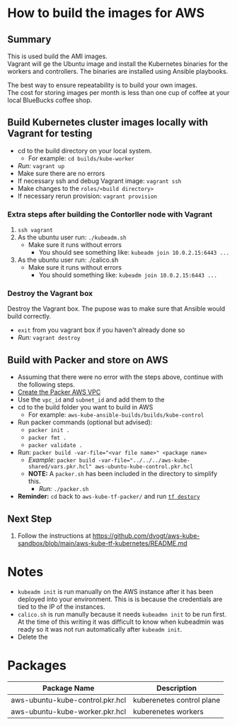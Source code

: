 
# How to build the images for AWS

## Summary
This is used build the AMI images. \
Vagrant will ge the Ubuntu image and install the Kubernetes binaries for the workers and controllers. The binaries are installed using Ansible playbooks.

The best way to ensure repeatability is to build your own images.  \
The cost for storing images per month is less than one cup of coffee at your local BlueBucks coffee shop.

## Build Kubernetes cluster images locally with Vagrant for testing
   * cd to the build directory on your local system.
      * For example: `cd builds/kube-worker`
   * *Run:* `vagrant up`
   * Make sure there are no errors
   * If necessary ssh and debug Vagrant image: `vagrant ssh`
   * Make changes to the `roles/<build directory>`
   * If necessary rerun provision: `vagrant provision`

### Extra steps after building the Contorller node with Vagrant
1. `ssh vagrant`
2. As the ubuntu user run: `./kubeadm.sh`
   * Make sure it runs without errors
     * You should see something like: `kubeadm join 10.0.2.15:6443 ...`
3. As the ubuntu user run: ./calico.sh
   * Make sure it runs without errors
     * You should something like: `kubeadm join 10.0.2.15:6443 ...`

### Destroy the Vagrant box

Destroy the Vagrant box. The pupose was to make sure that Ansible would build correctly.
* `exit` from you vagrant box if you haven't already done so
* *Run:* `vagrant destroy`


## Build with Packer and store on AWS
   * Assuming that there were no error with the steps above, continue with the following steps.
   * [Create the Packer AWS VPC](https://github.com/dvogt/aws-kube-sandbox/blob/main/aws-kube-tf-packer/README.md)
   * Use the `vpc_id` and `subnet_id` and add them to the 
   * cd to the build folder you want to build in AWS
     * For example: `aws-kube-ansible-builds/builds/kube-control`
   * Run packer commands (optional but advised):
      * `packer init .`
      * `packer fmt .`
      * `packer validate .`
   * Run: `packer build -var-file="<var file name>" <package name>` 
      * *Example:* `packer build -var-file="../../../aws-kube-shared/vars.pkr.hcl" aws-ubuntu-kube-control.pkr.hcl`
      * **NOTE:** A `packer.sh` has been included in the directory to simplify this. 
         * *Run:* `./packer.sh`
   * **Reminder:** `cd` back to `aws-kube-tf-packer/` and run [`tf destory`](https://github.com/dvogt/aws-kube-sandbox/blob/main/aws-kube-tf-packer/README.md)

## Next Step

1. Follow the instructions at https://github.com/dvogt/aws-kube-sandbox/blob/main/aws-kube-tf-kubernetes/README.md


# Notes

* `kubeadm init` is run manually on the AWS instance after it has been deployed into your environment. This is is because the credentials are tied to the IP of the instances.
* `calico.sh` is run manully because it needs `kubeadmn init` to be run first. At the time of this writing it was difficult to know when kubeadmin was ready so it was not run automatically after `kubeadm init`.
* Delete the 

# Packages

|Package Name|Description|
|---|---|
|aws-ubuntu-kube-control.pkr.hcl  |kuberenetes control plane|
|aws-ubuntu-kube-worker.pkr.hcl   |kuberenetes workers|



